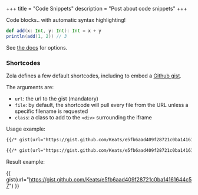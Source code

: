 +++
title = "Code Snippets"
description =  "Post about code snippets"
+++

Code blocks.. with automatic syntax highlighting!

``` scala
def add(x: Int, y: Int): Int = x + y
println(add(1, 2)) // 3
```

See [the docs](https://www.getzola.org/documentation/content/syntax-highlighting/) for options.

### Shortcodes

Zola defines a few default shortcodes, including to embed a [Github gist](https://gist.github.com).

The arguments are:

- `url`: the url to the gist (mandatory)
- `file`: by default, the shortcode will pull every file from the URL unless a specific filename is requested
- `class`: a class to add to the `<div>` surrounding the iframe

Usage example:

```md
{{/* gist(url="https://gist.github.com/Keats/e5fb6aad409f28721c0ba14161644c57") */}}

{{/* gist(url="https://gist.github.com/Keats/e5fb6aad409f28721c0ba14161644c57", class="gist") */}}
```

Result example:

{{ gist(url="https://gist.github.com/Keats/e5fb6aad409f28721c0ba14161644c57") }}

